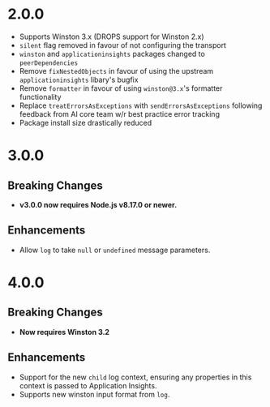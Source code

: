# 2.0.0

* Supports Winston 3.x (DROPS support for Winston 2.x)
* `silent` flag removed in favour of not configuring the transport
* `winston` and `applicationinsights` packages changed to `peerDependencies`
* Remove `fixNestedObjects` in favour of using the upstream `applicationinsights` libary's bugfix
* Remove `formatter` in favour of using `winston@3.x`'s formatter functionality
* Replace `treatErrorsAsExceptions` with `sendErrorsAsExceptions` following feedback from AI core team w/r best practice error tracking
* Package install size drastically reduced

# 3.0.0

## Breaking Changes

* **v3.0.0 now requires Node.js v8.17.0 or newer.**

## Enhancements
* Allow `log` to take `null` or `undefined` message parameters.


# 4.0.0

## Breaking Changes

* **Now requires Winston 3.2**

## Enhancements
* Support for the new `child` log context, ensuring any properties in this context is passed to Application Insights.
* Supports new winston input format from `log`.

